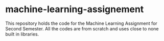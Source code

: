 # machine-learning-assignement
This repository holds the code for the Machine Learning Assignment for Second Semester. All the codes are from scratch and uses close to none built in libraries.
